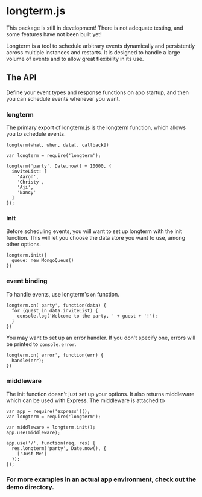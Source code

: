 # longterm.js
This package is still in development! There is not adequate testing, and some features have not been built yet!

Longterm is a tool to schedule arbitrary events dynamically and persistently across multiple instances and restarts. It is designed to handle a large volume of events and to allow great flexibility in its use.

## The API
Define your event types and response functions on app startup, and then you can schedule events whenever you want.

### longterm
The primary export of longterm.js is the longterm function, which allows you to schedule events.

`longterm(what, when, data[, callback])`

```
var longterm = require('longterm');

longterm('party', Date.now() + 10000, {
  inviteList: [
    'Aaron',
    'Christy',
    'Aji',
    'Nancy'
  ]
});
```

### init
Before scheduling events, you will want to set up longterm with the init function. This will let you choose the data store you want to use, among other options.

```
longterm.init({
  queue: new MongoQueue()
})
```

### event binding
To handle events, use longterm's `on` function.

```
longterm.on('party', function(data) {
  for (guest in data.inviteList) {
    console.log('Welcome to the party, ' + guest + '!');
  }
})
```

You may want to set up an error handler. If you don't specify one, errors will be printed to `console.error`.

```
longterm.on('error', function(err) {
  handle(err);
})
```


### middleware
The init function doesn't just set up your options. It also returns middleware which can be used with Express. The middleware is attached to
```
var app = require('express')();
var longterm = require('longterm');

var middleware = longterm.init();
app.use(middleware);

app.use('/', function(req, res) {
  res.longterm('party', Date.now(), {
    ['Just Me']
  });
});
```

### For more examples in an actual app environment, check out the demo directory.
